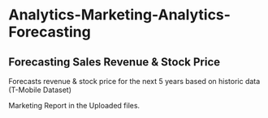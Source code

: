 # Analytics-Marketing-Analytics-Forecasting
## Forecasting Sales Revenue & Stock Price

Forecasts revenue & stock price for the next 5 years based on historic data (T-Mobile Dataset) 

Marketing Report in the Uploaded files.
